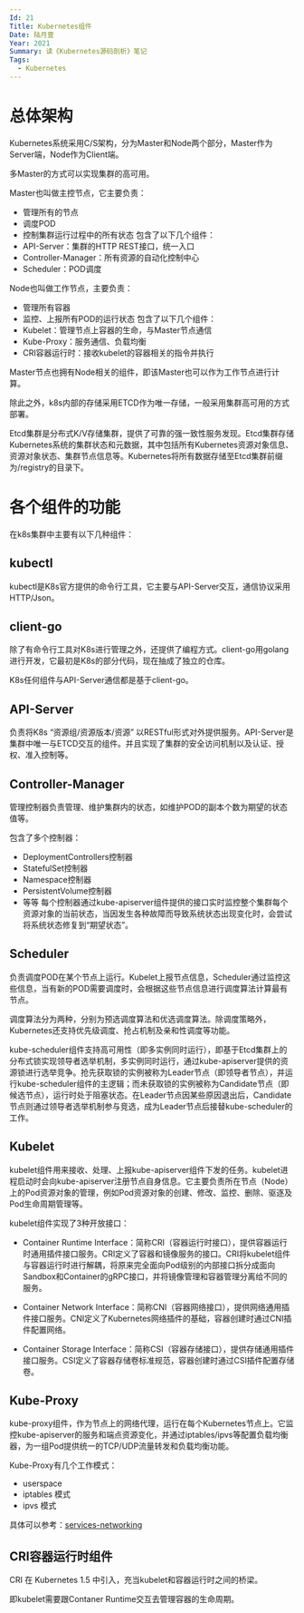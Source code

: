 ```yaml
---
Id: 21
Title: Kubernetes组件
Date: 陆月壹
Year: 2021
Summary: 读《Kubernetes源码剖析》笔记
Tags:
  - Kubernetes
---
```


# 总体架构

Kubernetes系统采用C/S架构，分为Master和Node两个部分，Master作为Server端，Node作为Client端。

多Master的方式可以实现集群的高可用。

Master也叫做主控节点，它主要负责：
- 管理所有的节点
- 调度POD
- 控制集群运行过程中的所有状态
包含了以下几个组件：
- API-Server：集群的HTTP REST接口，统一入口
- Controller-Manager：所有资源的自动化控制中心
- Scheduler：POD调度

Node也叫做工作节点，主要负责：
- 管理所有容器
- 监控、上报所有POD的运行状态
包含了以下几个组件：
- Kubelet：管理节点上容器的生命，与Master节点通信
- Kube-Proxy：服务通信、负载均衡
- CRI容器运行时：接收kubelet的容器相关的指令并执行

Master节点也拥有Node相关的组件，即该Master也可以作为工作节点进行计算。

除此之外，k8s内部的存储采用ETCD作为唯一存储，一般采用集群高可用的方式部署。

Etcd集群是分布式K/V存储集群，提供了可靠的强一致性服务发现。Etcd集群存储Kubernetes系统的集群状态和元数据，其中包括所有Kubernetes资源对象信息、资源对象状态、集群节点信息等。Kubernetes将所有数据存储至Etcd集群前缀为/registry的目录下。
# 各个组件的功能

在k8s集群中主要有以下几种组件：

## kubectl

kubectl是K8s官方提供的命令行工具，它主要与API-Server交互，通信协议采用HTTP/Json。

## client-go

除了有命令行工具对K8s进行管理之外，还提供了编程方式。client-go用golang进行开发，它最初是K8s的部分代码，现在抽成了独立的仓库。

K8s任何组件与API-Server通信都是基于client-go。
## API-Server

负责将K8s “资源组/资源版本/资源” 以RESTful形式对外提供服务。API-Server是集群中唯一与ETCD交互的组件。并且实现了集群的安全访问机制以及认证、授权、准入控制等。

## Controller-Manager

管理控制器负责管理、维护集群内的状态，如维护POD的副本个数为期望的状态值等。

包含了多个控制器：
- DeploymentControllers控制器
- StatefulSet控制器
- Namespace控制器
- PersistentVolume控制器
- 等等
每个控制器通过kube-apiserver组件提供的接口实时监控整个集群每个资源对象的当前状态，当因发生各种故障而导致系统状态出现变化时，会尝试将系统状态修复到“期望状态”。


## Scheduler

负责调度POD在某个节点上运行。Kubelet上报节点信息，Scheduler通过监控这些信息，当有新的POD需要调度时，会根据这些节点信息进行调度算法计算最有节点。

调度算法分为两种，分别为预选调度算法和优选调度算法。除调度策略外，Kubernetes还支持优先级调度、抢占机制及亲和性调度等功能。

kube-scheduler组件支持高可用性（即多实例同时运行），即基于Etcd集群上的分布式锁实现领导者选举机制，多实例同时运行，通过kube-apiserver提供的资源锁进行选举竞争。抢先获取锁的实例被称为Leader节点（即领导者节点），并运行kube-scheduler组件的主逻辑；而未获取锁的实例被称为Candidate节点（即候选节点），运行时处于阻塞状态。在Leader节点因某些原因退出后，Candidate节点则通过领导者选举机制参与竞选，成为Leader节点后接替kube-scheduler的工作。

## Kubelet

kubelet组件用来接收、处理、上报kube-apiserver组件下发的任务。kubelet进程启动时会向kube-apiserver注册节点自身信息。它主要负责所在节点（Node）上的Pod资源对象的管理，例如Pod资源对象的创建、修改、监控、删除、驱逐及Pod生命周期管理等。

kubelet组件实现了3种开放接口：

- Container Runtime Interface：简称CRI（容器运行时接口），提供容器运行时通用插件接口服务。CRI定义了容器和镜像服务的接口。CRI将kubelet组件与容器运行时进行解耦，将原来完全面向Pod级别的内部接口拆分成面向Sandbox和Container的gRPC接口，并将镜像管理和容器管理分离给不同的服务。
- Container Network Interface：简称CNI（容器网络接口），提供网络通用插件接口服务。CNI定义了Kubernetes网络插件的基础，容器创建时通过CNI插件配置网络。

- Container Storage Interface：简称CSI（容器存储接口），提供存储通用插件接口服务。CSI定义了容器存储卷标准规范，容器创建时通过CSI插件配置存储卷。

## Kube-Proxy

kube-proxy组件，作为节点上的网络代理，运行在每个Kubernetes节点上。它监控kube-apiserver的服务和端点资源变化，并通过iptables/ipvs等配置负载均衡器，为一组Pod提供统一的TCP/UDP流量转发和负载均衡功能。

Kube-Proxy有几个工作模式：
- userspace 
- iptables 模式
- ipvs 模式

具体可以参考：[services-networking](https://kubernetes.io/zh/docs/concepts/services-networking/service/)

## CRI容器运行时组件

CRI 在 Kubernetes 1.5 中引入，充当kubelet和容器运行时之间的桥梁。

即kubelet需要跟Contaner Runtime交互去管理容器的生命周期。